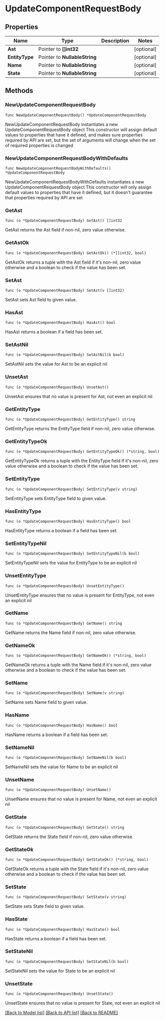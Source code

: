 # UpdateComponentRequestBody

## Properties

Name | Type | Description | Notes
------------ | ------------- | ------------- | -------------
**Ast** | Pointer to **[]int32** |  | [optional] 
**EntityType** | Pointer to **NullableString** |  | [optional] 
**Name** | Pointer to **NullableString** |  | [optional] 
**State** | Pointer to **NullableString** |  | [optional] 

## Methods

### NewUpdateComponentRequestBody

`func NewUpdateComponentRequestBody() *UpdateComponentRequestBody`

NewUpdateComponentRequestBody instantiates a new UpdateComponentRequestBody object
This constructor will assign default values to properties that have it defined,
and makes sure properties required by API are set, but the set of arguments
will change when the set of required properties is changed

### NewUpdateComponentRequestBodyWithDefaults

`func NewUpdateComponentRequestBodyWithDefaults() *UpdateComponentRequestBody`

NewUpdateComponentRequestBodyWithDefaults instantiates a new UpdateComponentRequestBody object
This constructor will only assign default values to properties that have it defined,
but it doesn't guarantee that properties required by API are set

### GetAst

`func (o *UpdateComponentRequestBody) GetAst() []int32`

GetAst returns the Ast field if non-nil, zero value otherwise.

### GetAstOk

`func (o *UpdateComponentRequestBody) GetAstOk() (*[]int32, bool)`

GetAstOk returns a tuple with the Ast field if it's non-nil, zero value otherwise
and a boolean to check if the value has been set.

### SetAst

`func (o *UpdateComponentRequestBody) SetAst(v []int32)`

SetAst sets Ast field to given value.

### HasAst

`func (o *UpdateComponentRequestBody) HasAst() bool`

HasAst returns a boolean if a field has been set.

### SetAstNil

`func (o *UpdateComponentRequestBody) SetAstNil(b bool)`

 SetAstNil sets the value for Ast to be an explicit nil

### UnsetAst
`func (o *UpdateComponentRequestBody) UnsetAst()`

UnsetAst ensures that no value is present for Ast, not even an explicit nil
### GetEntityType

`func (o *UpdateComponentRequestBody) GetEntityType() string`

GetEntityType returns the EntityType field if non-nil, zero value otherwise.

### GetEntityTypeOk

`func (o *UpdateComponentRequestBody) GetEntityTypeOk() (*string, bool)`

GetEntityTypeOk returns a tuple with the EntityType field if it's non-nil, zero value otherwise
and a boolean to check if the value has been set.

### SetEntityType

`func (o *UpdateComponentRequestBody) SetEntityType(v string)`

SetEntityType sets EntityType field to given value.

### HasEntityType

`func (o *UpdateComponentRequestBody) HasEntityType() bool`

HasEntityType returns a boolean if a field has been set.

### SetEntityTypeNil

`func (o *UpdateComponentRequestBody) SetEntityTypeNil(b bool)`

 SetEntityTypeNil sets the value for EntityType to be an explicit nil

### UnsetEntityType
`func (o *UpdateComponentRequestBody) UnsetEntityType()`

UnsetEntityType ensures that no value is present for EntityType, not even an explicit nil
### GetName

`func (o *UpdateComponentRequestBody) GetName() string`

GetName returns the Name field if non-nil, zero value otherwise.

### GetNameOk

`func (o *UpdateComponentRequestBody) GetNameOk() (*string, bool)`

GetNameOk returns a tuple with the Name field if it's non-nil, zero value otherwise
and a boolean to check if the value has been set.

### SetName

`func (o *UpdateComponentRequestBody) SetName(v string)`

SetName sets Name field to given value.

### HasName

`func (o *UpdateComponentRequestBody) HasName() bool`

HasName returns a boolean if a field has been set.

### SetNameNil

`func (o *UpdateComponentRequestBody) SetNameNil(b bool)`

 SetNameNil sets the value for Name to be an explicit nil

### UnsetName
`func (o *UpdateComponentRequestBody) UnsetName()`

UnsetName ensures that no value is present for Name, not even an explicit nil
### GetState

`func (o *UpdateComponentRequestBody) GetState() string`

GetState returns the State field if non-nil, zero value otherwise.

### GetStateOk

`func (o *UpdateComponentRequestBody) GetStateOk() (*string, bool)`

GetStateOk returns a tuple with the State field if it's non-nil, zero value otherwise
and a boolean to check if the value has been set.

### SetState

`func (o *UpdateComponentRequestBody) SetState(v string)`

SetState sets State field to given value.

### HasState

`func (o *UpdateComponentRequestBody) HasState() bool`

HasState returns a boolean if a field has been set.

### SetStateNil

`func (o *UpdateComponentRequestBody) SetStateNil(b bool)`

 SetStateNil sets the value for State to be an explicit nil

### UnsetState
`func (o *UpdateComponentRequestBody) UnsetState()`

UnsetState ensures that no value is present for State, not even an explicit nil

[[Back to Model list]](../README.md#documentation-for-models) [[Back to API list]](../README.md#documentation-for-api-endpoints) [[Back to README]](../README.md)


